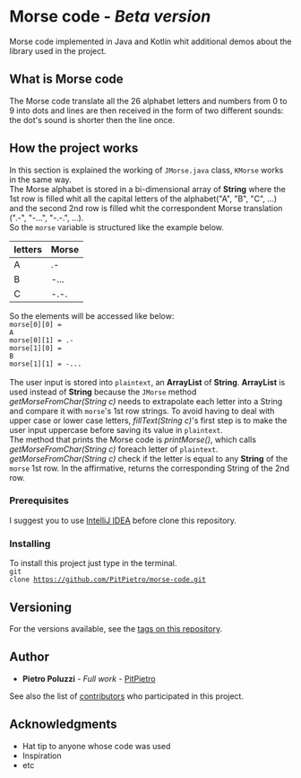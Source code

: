 # Morse code - *Beta version*
Morse code implemented in Java and Kotlin whit additional demos about the library used in the project. 

## What is Morse code

The Morse code translate all the 26 alphabet letters and numbers from 0 to 9 into dots and lines
are then received in the form of two different sounds: the dot's sound is shorter then the line once.

## How the project works
In this section is explained the working of <code>JMorse.java</code> class, <code>KMorse</code>
works in the same way.<br>The Morse alphabet is stored in a bi-dimensional array of **String**
where the 1st row is filled whit all the capital letters of the alphabet("A", "B", "C", ...) and
the second 2nd row is filled whit the correspondent Morse translation (".-", "-...", "-.-.", ...).
<br>So the <code>morse</code> variable is structured like the example below.

letters | Morse 
---- | ----
A | .-
B | -...
C | -.-.

So the elements will be accessed like below:<br>
<code>morse[0][0] = A</code><br><code>morse[0][1] = .-</code><br><code>morse[1][0] = B</code><br>
<code>morse[1][1] = -...</code><br><br>The user input is stored into <code>plaintext</code>, an **ArrayList** of
**String**. **ArrayList** is used instead of **String** because the <code>JMorse</code> method *getMorseFromChar(String c)*
needs to extrapolate each letter into a String and compare it with <code>morse</code>'s 1st row strings. To avoid having
to deal with upper case or lower case letters, *fillText(String c)*'s  first step is to make the user input uppercase before
saving its value in <code>plaintext</code>.<br>The method that prints the Morse code is *printMorse()*, which calls
*getMorseFromChar(String c)* foreach letter of <code>plaintext</code>. *getMorseFromChar(String c)* check if the letter
is equal to any **String** of the <code>morse</code> 1st row. In the affirmative, returns the corresponding String of the
2nd row.

### Prerequisites

I suggest you to use [IntelliJ IDEA](https://www.jetbrains.com/idea/download/) before clone this repository.

### Installing
To install this project just type in the terminal.<br>
<code>git clone https://github.com/PitPietro/morse-code.git</code>


## Versioning

For the versions available, see the [tags on this repository](https://github.com/PitPietro/morse-code/tags). 

## Author

* **Pietro Poluzzi** - *Full work* - [PitPietro](https://github.com/PitPietro)

See also the list of [contributors](https://github.com/PitPietro/morse-code/contributors) who participated in this project.

## Acknowledgments

* Hat tip to anyone whose code was used
* Inspiration
* etc